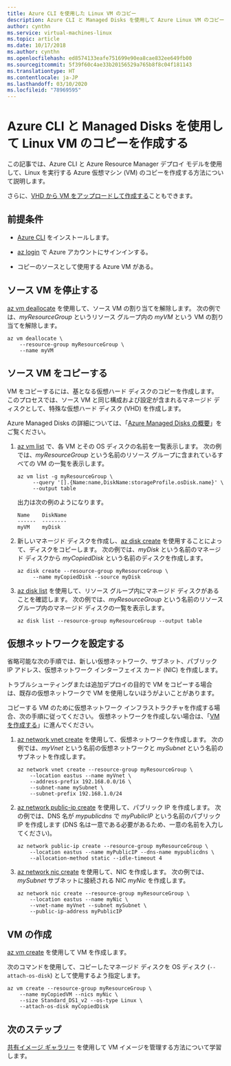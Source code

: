 ```yaml
---
title: Azure CLI を使用した Linux VM のコピー
description: Azure CLI と Managed Disks を使用して Azure Linux VM のコピーを作成する方法について説明します。
author: cynthn
ms.service: virtual-machines-linux
ms.topic: article
ms.date: 10/17/2018
ms.author: cynthn
ms.openlocfilehash: ed8574133eafe751699e90ea8cae832ee649fb00
ms.sourcegitcommit: 5f39f60c4ae33b20156529a765b8f8c04f181143
ms.translationtype: HT
ms.contentlocale: ja-JP
ms.lasthandoff: 03/10/2020
ms.locfileid: "78969595"
---
```

# <a name="create-a-copy-of-a-linux-vm-by-using-azure-cli-and-managed-disks"></a>Azure CLI と Managed Disks を使用して Linux VM のコピーを作成する

この記事では、Azure CLI と Azure Resource Manager デプロイ モデルを使用して、Linux を実行する Azure 仮想マシン (VM) のコピーを作成する方法について説明します。 

さらに、[VHD から VM をアップロードして作成する](upload-vhd.md?toc=%2fazure%2fvirtual-machines%2flinux%2ftoc.json)こともできます。

## <a name="prerequisites"></a>前提条件

-   [Azure CLI](/cli/azure/install-az-cli2) をインストールします。

-   [az login](/cli/azure/reference-index#az-login) で Azure アカウントにサインインする。

-   コピーのソースとして使用する Azure VM がある。

## <a name="stop-the-source-vm"></a>ソース VM を停止する

[az vm deallocate](/cli/azure/vm#az-vm-deallocate) を使用して、ソース VM の割り当てを解除します。
次の例では、*myResourceGroup* というリソース グループ内の *myVM* という VM の割り当てを解除します。

```azurecli
az vm deallocate \
    --resource-group myResourceGroup \
    --name myVM
```

## <a name="copy-the-source-vm"></a>ソース VM をコピーする

VM をコピーするには、基となる仮想ハード ディスクのコピーを作成します。 このプロセスでは、ソース VM と同じ構成および設定が含まれるマネージド ディスクとして、特殊な仮想ハード ディスク (VHD) を作成します。

Azure Managed Disks の詳細については、「[Azure Managed Disks の概要](../windows/managed-disks-overview.md)」をご覧ください。 

1.  [az vm list](/cli/azure/vm#az-vm-list) で、各 VM とその OS ディスクの名前を一覧表示します。 次の例では、*myResourceGroup* という名前のリソース グループに含まれているすべての VM の一覧を表示します。
    
    ```azurecli
    az vm list -g myResourceGroup \
         --query '[].{Name:name,DiskName:storageProfile.osDisk.name}' \
         --output table
    ```

    出力は次の例のようになります。

    ```azurecli
    Name    DiskName
    ------  --------
    myVM    myDisk
    ```

1.  新しいマネージド ディスクを作成し、[az disk create](/cli/azure/disk#az-disk-create) を使用することによって、ディスクをコピーします。 次の例では、*myDisk* という名前のマネージド ディスクから *myCopiedDisk* という名前のディスクを作成します。

    ```azurecli
    az disk create --resource-group myResourceGroup \
         --name myCopiedDisk --source myDisk
    ``` 

1.  [az disk list](/cli/azure/disk#az-disk-list) を使用して、リソース グループ内にマネージド ディスクがあることを確認します。 次の例では、*myResourceGroup* という名前のリソース グループ内のマネージド ディスクの一覧を表示します。

    ```azurecli
    az disk list --resource-group myResourceGroup --output table
    ```


## <a name="set-up-a-virtual-network"></a>仮想ネットワークを設定する

省略可能な次の手順では、新しい仮想ネットワーク、サブネット、パブリック IP アドレス、仮想ネットワーク インターフェイス カード (NIC) を作成します。

トラブルシューティングまたは追加デプロイの目的で VM をコピーする場合は、既存の仮想ネットワークで VM を使用しないほうがよいことがあります。

コピーする VM のために仮想ネットワーク インフラストラクチャを作成する場合、次の手順に従ってください。 仮想ネットワークを作成しない場合は、「[VM を作成する](#create-a-vm)」に進んでください。

1.  [az network vnet create](/cli/azure/network/vnet#az-network-vnet-create) を使用して、仮想ネットワークを作成します。 次の例では、*myVnet* という名前の仮想ネットワークと *mySubnet* という名前のサブネットを作成します。

    ```azurecli
    az network vnet create --resource-group myResourceGroup \
        --location eastus --name myVnet \
        --address-prefix 192.168.0.0/16 \
        --subnet-name mySubnet \
        --subnet-prefix 192.168.1.0/24
    ```

1.  [az network public-ip create](/cli/azure/network/public-ip#az-network-public-ip-create) を使用して、パブリック IP を作成します。 次の例では、DNS 名が *mypublicdns* で *myPublicIP* という名前のパブリック IP を作成します (DNS 名は一意である必要があるため、一意の名前を入力してください)。

    ```azurecli
    az network public-ip create --resource-group myResourceGroup \
        --location eastus --name myPublicIP --dns-name mypublicdns \
        --allocation-method static --idle-timeout 4
    ```

1.  [az network nic create](/cli/azure/network/nic#az-network-nic-create) を使用して、NIC を作成します。
    次の例では、*mySubnet* サブネットに接続される NIC *myNic* を作成します。

    ```azurecli
    az network nic create --resource-group myResourceGroup \
        --location eastus --name myNic \
        --vnet-name myVnet --subnet mySubnet \
        --public-ip-address myPublicIP
    ```

## <a name="create-a-vm"></a>VM の作成

[az vm create](/cli/azure/vm#az-vm-create) を使用して VM を作成します。

次のコマンドを使用して、コピーしたマネージド ディスクを OS ディスク (`--attach-os-disk`) として使用するよう指定します。

```azurecli
az vm create --resource-group myResourceGroup \
    --name myCopiedVM --nics myNic \
    --size Standard_DS1_v2 --os-type Linux \
    --attach-os-disk myCopiedDisk
```

## <a name="next-steps"></a>次のステップ

[共有イメージ ギャラリー](shared-images.md) を使用して VM イメージを管理する方法について学習します。

